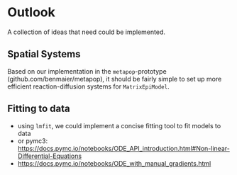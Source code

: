 # Outlook

A collection of ideas that need could be implemented.

## Spatial Systems

Based on our implementation in the `metapop`-prototype (github.com/benmaier/metapop), it should be fairly simple to set up more efficient reaction-diffusion systems for `MatrixEpiModel`.

## Fitting to data

- using `lmfit`, we could implement a concise fitting tool to fit models to data
- or pymc3: https://docs.pymc.io/notebooks/ODE_API_introduction.html#Non-linear-Differential-Equations
- https://docs.pymc.io/notebooks/ODE_with_manual_gradients.html
